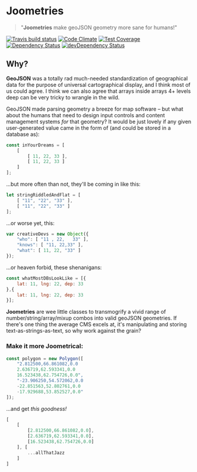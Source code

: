 # Joometries

>"**Joometries** make geoJSON geometry more sane for humans!"

[![Travis build status](http://img.shields.io/travis/wosevision/joometries.svg?style=flat)](https://travis-ci.org/wosevision/joometries)
[![Code Climate](https://codeclimate.com/github/wosevision/joometries/badges/gpa.svg)](https://codeclimate.com/github/wosevision/joometries)
[![Test Coverage](https://codeclimate.com/github/wosevision/joometries/badges/coverage.svg)](https://codeclimate.com/github/wosevision/joometries)
[![Dependency Status](https://david-dm.org/wosevision/joometries.svg)](https://david-dm.org/wosevision/joometries)
[![devDependency Status](https://david-dm.org/wosevision/joometries/dev-status.svg)](https://david-dm.org/wosevision/joometries#info=devDependencies)

## Why?

**GeoJSON** was a totally rad much-needed standardization of geographical data for the purpose of universal cartographical display, and I think most of us could agree. I think we can also agree that arrays inside arrays 4+ levels deep can be very tricky to wrangle in the wild.

GeoJSON made parsing geometry a breeze for map software – but what about the humans that need to design input controls and content management systems *for* that geometry? It would be just lovely if any given user-generated value came in the form of (and could be stored in a database as):

```JavaScript
const inYourDreams = [
	[
		[ 11, 22, 33 ],
		[ 11, 22, 33 ]
	]
];
```

...but more often than not, they'll be coming in like this:

```JavaScript
let stringRiddledAndFlat = [	
	[ "11", "22", "33" ],
	[ "11", "22", "33" ]
];
```

...or worse yet, this:

```JavaScript
var creativeDevs = new Object({
	"who": [ "11 , 22,   33" ],
	"knows": [ "11, 22,33" ],
	"what": [ 11, 22, "33" ]
});
```

...or heaven forbid, these shenanigans:

```JavaScript
const whatMostDBsLookLike = [{
	lat: 11, lng: 22, dep: 33
},{
	lat: 11, lng: 22, dep: 33
}];
```

**Joometries** are wee little classes to transmogrify a vivid range of number/string/array/mixup combos into valid geoJSON geometries. If there's one thing the average CMS excels at, it's manipulating and storing text-as-strings-as-text, so why work against the grain?

### Make it more Joometrical:

```JavaScript
const polygon = new Polygon([ 
	"2.812500,66.861082,0.0 
	2.636719,62.593341,0.0 
	16.523438,62.754726,0.0",
	"-23.906250,54.572062,0.0 
	-22.851563,52.802761,0.0 
	-17.929688,53.852527,0.0"
]);
```

...and get *this goodness!*
```JavaScript
[
	[
		[2.812500,66.861082,0.0],
		[2.636719,62.593341,0.0],
		[16.523438,62.754726,0.0]
	], [
		...allThatJazz
	]
]
```